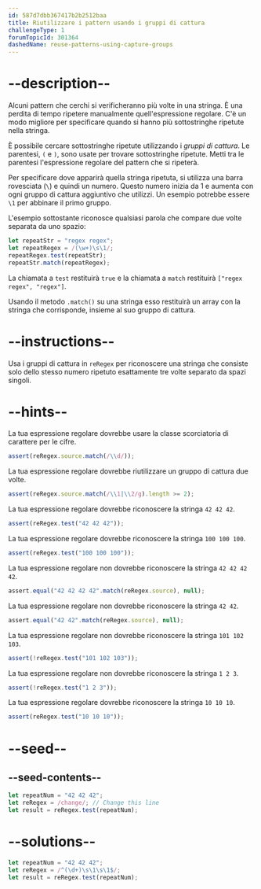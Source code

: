 ```yaml
---
id: 587d7dbb367417b2b2512baa
title: Riutilizzare i pattern usando i gruppi di cattura
challengeType: 1
forumTopicId: 301364
dashedName: reuse-patterns-using-capture-groups
---
```


# --description--

Alcuni pattern che cerchi si verificheranno più volte in una stringa. È una perdita di tempo ripetere manualmente quell'espressione regolare. C'è un modo migliore per specificare quando si hanno più sottostringhe ripetute nella stringa.

È possibile cercare sottostringhe ripetute utilizzando i <dfn>gruppi di cattura</dfn>. Le parentesi, `(` e `)`, sono usate per trovare sottostringhe ripetute. Metti tra le parentesi l'espressione regolare del pattern che si ripeterà.

Per specificare dove apparirà quella stringa ripetuta, si utilizza una barra rovesciata (`\`) e quindi un numero. Questo numero inizia da 1 e aumenta con ogni gruppo di cattura aggiuntivo che utilizzi. Un esempio potrebbe essere `\1` per abbinare il primo gruppo.

L'esempio sottostante riconosce qualsiasi parola che compare due volte separata da uno spazio:

```js
let repeatStr = "regex regex";
let repeatRegex = /(\w+)\s\1/;
repeatRegex.test(repeatStr);
repeatStr.match(repeatRegex);
```

La chiamata a `test` restituirà `true` e la chiamata a `match` restituirà `["regex regex", "regex"]`.

Usando il metodo `.match()` su una stringa esso restituirà un array con la stringa che corrisponde, insieme al suo gruppo di cattura.

# --instructions--

Usa i gruppi di cattura in `reRegex` per riconoscere una stringa che consiste solo dello stesso numero ripetuto esattamente tre volte separato da spazi singoli.

# --hints--

La tua espressione regolare dovrebbe usare la classe scorciatoria di carattere per le cifre.

```js
assert(reRegex.source.match(/\\d/));
```

La tua espressione regolare dovrebbe riutilizzare un gruppo di cattura due volte.

```js
assert(reRegex.source.match(/\\1|\\2/g).length >= 2);
```

La tua espressione regolare dovrebbe riconoscere la stringa `42 42 42`.

```js
assert(reRegex.test("42 42 42"));
```

La tua espressione regolare dovrebbe riconoscere la stringa `100 100 100`.

```js
assert(reRegex.test("100 100 100"));
```

La tua espressione regolare non dovrebbe riconoscere la stringa `42 42 42 42`.

```js
assert.equal("42 42 42 42".match(reRegex.source), null);
```

La tua espressione regolare non dovrebbe riconoscere la stringa `42 42`.

```js
assert.equal("42 42".match(reRegex.source), null);
```

La tua espressione regolare non dovrebbe riconoscere la stringa `101 102 103`.

```js
assert(!reRegex.test("101 102 103"));
```

La tua espressione regolare non dovrebbe riconoscere la stringa `1 2 3`.

```js
assert(!reRegex.test("1 2 3"));
```

La tua espressione regolare dovrebbe riconoscere la stringa `10 10 10`.

```js
assert(reRegex.test("10 10 10"));
```

# --seed--

## --seed-contents--

```js
let repeatNum = "42 42 42";
let reRegex = /change/; // Change this line
let result = reRegex.test(repeatNum);
```

# --solutions--

```js
let repeatNum = "42 42 42";
let reRegex = /^(\d+)\s\1\s\1$/;
let result = reRegex.test(repeatNum);
```
